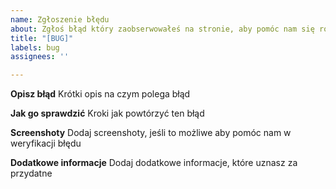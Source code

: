 ```yaml
---
name: Zgłoszenie błędu
about: Zgłoś błąd który zaobserwowałeś na stronie, aby pomóc nam się rozwijać
title: "[BUG]"
labels: bug
assignees: ''

---
```


**Opisz błąd**
Krótki opis na czym polega błąd

**Jak go sprawdzić**
Kroki jak powtórzyć ten błąd

**Screenshoty**
Dodaj screenshoty, jeśli to możliwe aby pomóc nam w weryfikacji błędu

**Dodatkowe informacje**
Dodaj dodatkowe informacje, które uznasz za przydatne
